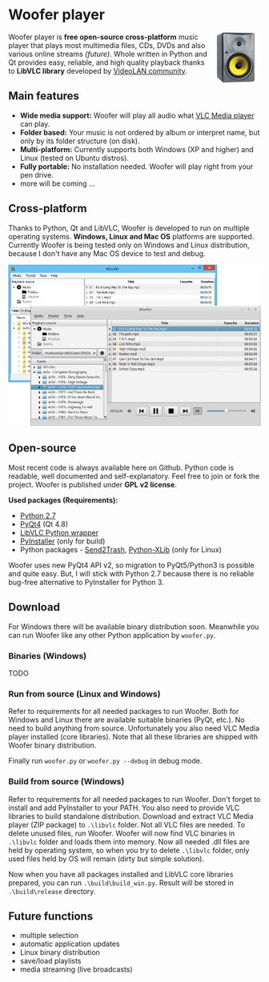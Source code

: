 # Woofer player

<img height="100px" align="right" src="icons/app_icon.png">Woofer player is **free open-source cross-platform** music player that plays most multimedia files, CDs, DVDs and also various online streams *(future)*. Whole written in Python and Qt provides easy, reliable, and high quality playback thanks to **LibVLC library** developed by [VideoLAN community](http://www.videolan.org/vlc/libvlc.html "").

## Main features

- **Wide media support:** Woofer will play all audio what [VLC Media player](http://www.videolan.org/vlc/features.php?cat=audio "") can play.
- **Folder based:** Your music is not ordered by album or interpret name, but only by its folder structure (on disk).
- **Multi-platform:** Currently supports both Windows (XP and higher) and Linux (tested on Ubuntu distros).
- **Fully portable:** No installation needed. Woofer will play right from your pen drive. 
- more will be coming ...

## Cross-platform

Thanks to Python, Qt and LibVLC, Woofer is developed to run on multiple operating systems. **Windows, Linux and Mac OS** platforms are supported. Currently Woofer is being tested only on Windows and Linux distribution, because I don't have any Mac OS device to test and debug. 

<div align="center"><img style="max-width:100p;height:auto;" src="doc/img/woofer-mp.jpg"></div>

## Open-source

Most recent code is always available here on Github. Python code is readable, well documented and self-explanatory. Feel free to join or fork the project. Woofer is published under **GPL v2 license**.

**Used packages (Requirements):**

- [Python 2.7](https://www.python.org/downloads/)
- [PyQt4](http://www.riverbankcomputing.co.uk/software/pyqt/download) (Qt 4.8)
- [LibVLC Python wrapper](https://wiki.videolan.org/Python_bindings/)
- [PyInstaller](https://github.com/pyinstaller/pyinstaller/wiki) (only for build)
- Python packages - [Send2Trash](https://pypi.python.org/pypi/Send2Trash), [Python-XLib](http://python-xlib.sourceforge.net/) (only for Linux)

Woofer uses new PyQt4 API v2, so migration to PyQt5/Python3 is possible and quite easy. But, I will stick with Python 2.7 because there is no reliable bug-free alternative to PyInstaller for Python 3.

## Download

For Windows there will be available binary distribution soon. Meanwhile you can run Woofer like any other Python application by `woofer.py`.

### Binaries (Windows)

TODO

### Run from source (Linux and Windows)

Refer to requirements for all needed packages to run Woofer. Both for Windows and Linux there are available suitable binaries (PyQt, etc.). No need to build anything from source. Unfortunately you also need VLC Media player installed (core libraries). Note that all these libraries are shipped with Woofer binary distribution.

Finally run `woofer.py` or `woofer.py --debug` in debug mode. 

### Build from source (Windows)

Refer to requirements for all needed packages to run Woofer. Don't forget to install and add PyInstaller to your PATH. You also need to provide VLC libraries to build standalone distribution. Download and extract VLC Media player (ZIP package) to `.\libvlc` folder. Not all VLC files are needed. To delete unused files, run Woofer. Woofer will now find VLC binaries in `.\libvlc` folder and loads them into memory. Now all needed .dll files are held by operating system, so when you try to delete `.\libvlc` folder, only used files held by OS will remain (dirty but simple solution).

Now when you have all packages installed and LibVLC core libraries prepared, you can run `.\build\build_win.py`. Result will be stored in `.\build\release` directory.

## Future functions

- multiple selection
- automatic application updates
- Linux binary distribution
- save/load playlists
- media streaming (live broadcasts)
